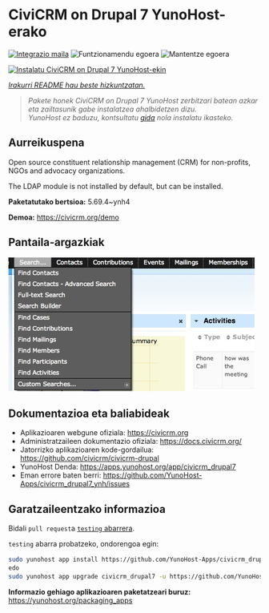 <!--
Ohart ongi: README hau automatikoki sortu da <https://github.com/YunoHost/apps/tree/master/tools/readme_generator>ri esker
EZ editatu eskuz.
-->

# CiviCRM on Drupal 7 YunoHost-erako

[![Integrazio maila](https://apps.yunohost.org/badge/integration/civicrm_drupal7)](https://ci-apps.yunohost.org/ci/apps/civicrm_drupal7/)
![Funtzionamendu egoera](https://apps.yunohost.org/badge/state/civicrm_drupal7)
![Mantentze egoera](https://apps.yunohost.org/badge/maintained/civicrm_drupal7)

[![Instalatu CiviCRM on Drupal 7 YunoHost-ekin](https://install-app.yunohost.org/install-with-yunohost.svg)](https://install-app.yunohost.org/?app=civicrm_drupal7)

*[Irakurri README hau beste hizkuntzatan.](./ALL_README.md)*

> *Pakete honek CiviCRM on Drupal 7 YunoHost zerbitzari batean azkar eta zailtasunik gabe instalatzea ahalbidetzen dizu.*  
> *YunoHost ez baduzu, kontsultatu [gida](https://yunohost.org/install) nola instalatu ikasteko.*

## Aurreikuspena

Open source constituent relationship management (CRM) for non-profits, NGOs and advocacy organizations.

The LDAP module is not installed by default, but can be installed.


**Paketatutako bertsioa:** 5.69.4~ynh4

**Demoa:** <https://civicrm.org/demo>

## Pantaila-argazkiak

![CiviCRM on Drupal 7(r)en pantaila-argazkia](./doc/screenshots/screenshot.png)

## Dokumentazioa eta baliabideak

- Aplikazioaren webgune ofiziala: <https://civicrm.org>
- Administratzaileen dokumentazio ofiziala: <https://docs.civicrm.org/>
- Jatorrizko aplikazioaren kode-gordailua: <https://github.com/civicrm/civicrm-drupal>
- YunoHost Denda: <https://apps.yunohost.org/app/civicrm_drupal7>
- Eman errore baten berri: <https://github.com/YunoHost-Apps/civicrm_drupal7_ynh/issues>

## Garatzaileentzako informazioa

Bidali `pull request`a [`testing` abarrera](https://github.com/YunoHost-Apps/civicrm_drupal7_ynh/tree/testing).

`testing` abarra probatzeko, ondorengoa egin:

```bash
sudo yunohost app install https://github.com/YunoHost-Apps/civicrm_drupal7_ynh/tree/testing --debug
edo
sudo yunohost app upgrade civicrm_drupal7 -u https://github.com/YunoHost-Apps/civicrm_drupal7_ynh/tree/testing --debug
```

**Informazio gehiago aplikazioaren paketatzeari buruz:** <https://yunohost.org/packaging_apps>
